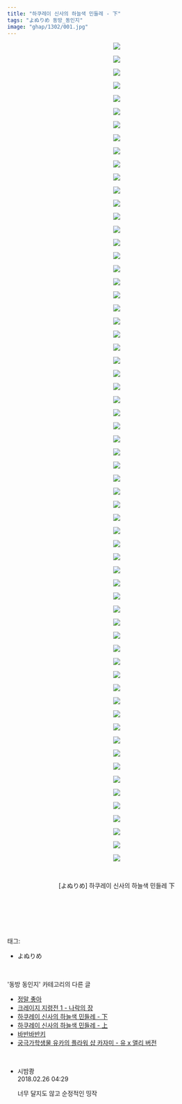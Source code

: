 ```yaml
---
title: "하쿠레이 신사의 하늘색 민들레 - 下"
tags: "よぬりめ 동방_동인지"
image: "ghap/1302/001.jpg"
---
```

<div class="article">
<p style="text-align: center; clear: none; float: none;"><img src="{{ site.nasurl }}/ghap/1302/001.jpg"/></p>
<p style="text-align: center; clear: none; float: none;"><img src="{{ site.nasurl }}/ghap/1302/002.jpg"/></p>
<p style="text-align: center; clear: none; float: none;"><img src="{{ site.nasurl }}/ghap/1302/003.jpg"/></p>
<p style="text-align: center; clear: none; float: none;"><img src="{{ site.nasurl }}/ghap/1302/004.jpg"/></p>
<p style="text-align: center; clear: none; float: none;"><img src="{{ site.nasurl }}/ghap/1302/005.jpg"/></p>
<p style="text-align: center; clear: none; float: none;"><img src="{{ site.nasurl }}/ghap/1302/006.jpg"/></p>
<p style="text-align: center; clear: none; float: none;"><img src="{{ site.nasurl }}/ghap/1302/007.jpg"/></p>
<p style="text-align: center; clear: none; float: none;"><img src="{{ site.nasurl }}/ghap/1302/008.jpg"/></p>
<p style="text-align: center; clear: none; float: none;"><img src="{{ site.nasurl }}/ghap/1302/009.jpg"/></p>
<p style="text-align: center; clear: none; float: none;"><img src="{{ site.nasurl }}/ghap/1302/010.jpg"/></p>
<p style="text-align: center; clear: none; float: none;"><img src="{{ site.nasurl }}/ghap/1302/011.jpg"/></p>
<p style="text-align: center; clear: none; float: none;"><img src="{{ site.nasurl }}/ghap/1302/012.jpg"/></p>
<p style="text-align: center; clear: none; float: none;"><img src="{{ site.nasurl }}/ghap/1302/013.jpg"/></p>
<p style="text-align: center; clear: none; float: none;"><img src="{{ site.nasurl }}/ghap/1302/014.jpg"/></p>
<p style="text-align: center; clear: none; float: none;"><img src="{{ site.nasurl }}/ghap/1302/015.jpg"/></p>
<p style="text-align: center; clear: none; float: none;"><img src="{{ site.nasurl }}/ghap/1302/016.jpg"/></p>
<p style="text-align: center; clear: none; float: none;"><img src="{{ site.nasurl }}/ghap/1302/017.jpg"/></p>
<p style="text-align: center; clear: none; float: none;"><img src="{{ site.nasurl }}/ghap/1302/018.jpg"/></p>
<p style="text-align: center; clear: none; float: none;"><img src="{{ site.nasurl }}/ghap/1302/019.jpg"/></p>
<p style="text-align: center; clear: none; float: none;"><img src="{{ site.nasurl }}/ghap/1302/020.jpg"/></p>
<p style="text-align: center; clear: none; float: none;"><img src="{{ site.nasurl }}/ghap/1302/021.jpg"/></p>
<p style="text-align: center; clear: none; float: none;"><img src="{{ site.nasurl }}/ghap/1302/022.jpg"/></p>
<p style="text-align: center; clear: none; float: none;"><img src="{{ site.nasurl }}/ghap/1302/023.jpg"/></p>
<p style="text-align: center; clear: none; float: none;"><img src="{{ site.nasurl }}/ghap/1302/024.jpg"/></p>
<p style="text-align: center; clear: none; float: none;"><img src="{{ site.nasurl }}/ghap/1302/025.jpg"/></p>
<p style="text-align: center; clear: none; float: none;"><img src="{{ site.nasurl }}/ghap/1302/026.jpg"/></p>
<p style="text-align: center; clear: none; float: none;"><img src="{{ site.nasurl }}/ghap/1302/027.jpg"/></p>
<p style="text-align: center; clear: none; float: none;"><img src="{{ site.nasurl }}/ghap/1302/028.jpg"/></p>
<p style="text-align: center; clear: none; float: none;"><img src="{{ site.nasurl }}/ghap/1302/029.jpg"/></p>
<p style="text-align: center; clear: none; float: none;"><img src="{{ site.nasurl }}/ghap/1302/030.jpg"/></p>
<p style="text-align: center; clear: none; float: none;"><img src="{{ site.nasurl }}/ghap/1302/031.jpg"/></p>
<p style="text-align: center; clear: none; float: none;"><img src="{{ site.nasurl }}/ghap/1302/032.jpg"/></p>
<p style="text-align: center; clear: none; float: none;"><img src="{{ site.nasurl }}/ghap/1302/033.jpg"/></p>
<p style="text-align: center; clear: none; float: none;"><img src="{{ site.nasurl }}/ghap/1302/034.jpg"/></p>
<p style="text-align: center; clear: none; float: none;"><img src="{{ site.nasurl }}/ghap/1302/035.jpg"/></p>
<p style="text-align: center; clear: none; float: none;"><img src="{{ site.nasurl }}/ghap/1302/036.jpg"/></p>
<p style="text-align: center; clear: none; float: none;"><img src="{{ site.nasurl }}/ghap/1302/037.jpg"/></p>
<p style="text-align: center; clear: none; float: none;"><img src="{{ site.nasurl }}/ghap/1302/038.jpg"/></p>
<p style="text-align: center; clear: none; float: none;"><img src="{{ site.nasurl }}/ghap/1302/039.jpg"/></p>
<p style="text-align: center; clear: none; float: none;"><img src="{{ site.nasurl }}/ghap/1302/040.jpg"/></p>
<p style="text-align: center; clear: none; float: none;"><img src="{{ site.nasurl }}/ghap/1302/041.jpg"/></p>
<p style="text-align: center; clear: none; float: none;"><img src="{{ site.nasurl }}/ghap/1302/042.jpg"/></p>
<p style="text-align: center; clear: none; float: none;"><img src="{{ site.nasurl }}/ghap/1302/043.jpg"/></p>
<p style="text-align: center; clear: none; float: none;"><img src="{{ site.nasurl }}/ghap/1302/044.jpg"/></p>
<p style="text-align: center; clear: none; float: none;"><img src="{{ site.nasurl }}/ghap/1302/045.jpg"/></p>
<p style="text-align: center; clear: none; float: none;"><img src="{{ site.nasurl }}/ghap/1302/046.jpg"/></p>
<p style="text-align: center; clear: none; float: none;"><img src="{{ site.nasurl }}/ghap/1302/047.jpg"/></p>
<p style="text-align: center; clear: none; float: none;"><img src="{{ site.nasurl }}/ghap/1302/048.jpg"/></p>
<p style="text-align: center; clear: none; float: none;"><img src="{{ site.nasurl }}/ghap/1302/049.jpg"/></p>
<p style="text-align: center; clear: none; float: none;"><img src="{{ site.nasurl }}/ghap/1302/050.jpg"/></p>
<p style="text-align: center; clear: none; float: none;"><img src="{{ site.nasurl }}/ghap/1302/051.jpg"/></p>
<p style="text-align: center; clear: none; float: none;"><img src="{{ site.nasurl }}/ghap/1302/052.jpg"/></p>
<p style="text-align: center; clear: none; float: none;"><img src="{{ site.nasurl }}/ghap/1302/053.jpg"/></p>
<p style="text-align: center; clear: none; float: none;"><img src="{{ site.nasurl }}/ghap/1302/054.jpg"/></p>
<p style="text-align: center; clear: none; float: none;"><img src="{{ site.nasurl }}/ghap/1302/055.jpg"/></p>
<p style="text-align: center; clear: none; float: none;"><img src="{{ site.nasurl }}/ghap/1302/056.jpg"/></p>
<p style="text-align: center; clear: none; float: none;"><img src="{{ site.nasurl }}/ghap/1302/057.jpg"/></p>
<p style="text-align: center; clear: none; float: none;"><img src="{{ site.nasurl }}/ghap/1302/058.jpg"/></p>
<p style="text-align: center; clear: none; float: none;"><img src="{{ site.nasurl }}/ghap/1302/059.jpg"/></p>
<p style="text-align: center; clear: none; float: none;"><img src="{{ site.nasurl }}/ghap/1302/060.jpg"/></p>
<p style="text-align: center; clear: none; float: none;"><img src="{{ site.nasurl }}/ghap/1302/061.jpg"/></p>
<p style="text-align: center; clear: none; float: none;"><img src="{{ site.nasurl }}/ghap/1302/062.jpg"/></p>
<p style="text-align: center; clear: none; float: none;"><img src="{{ site.nasurl }}/ghap/1302/063.jpg"/></p>
<p style="text-align: center; clear: none; float: none;"><br/></p>
<p style="text-align: center; clear: none; float: none;">[よぬりめ] 하쿠레이 신사의 하늘색 민들레 下</p>
<p style="text-align: center; clear: none; float: none;"><br/></p>
<p><br/></p>
</div><br/>
<div class="tagTrail">
<p>태그: </p>
<ul>
<li>よぬりめ</li>
</ul>
</div><br/>
<div class="another">
<p>'동방 동인지' 카테고리의 다른 글</p>
<ul>
<li><a href="/2016-08-02-ghap_1305">정말 좋아</a></li>
<li><a href="/2016-08-02-ghap_1304">크레이지 지령전 1 - 나락의 장</a></li>
<li><a href="/2016-08-02-ghap_1302">하쿠레이 신사의 하늘색 민들레 - 下</a></li>
<li><a href="/2016-08-02-ghap_1301">하쿠레이 신사의 하늘색 민들레 - 上</a></li>
<li><a href="/2016-08-01-ghap_1300">바반바반키</a></li>
<li><a href="/2016-08-01-ghap_1299">궁극가학생물 유카의 플라워 샵  카자미 - 유 x 앨리 버전</a></li>
</ul>
</div><br/>
<div class="cb_module cb_fluid">
<div class="cb_wrt cb_profile">
<div class="comment">
<ul>
<li class="cb_thumb_off" id="comment15206832">
<div class="cb_comment_area">
<div class="cb_info_area">
<div class="cb_section">
<span class="cb_nick_name">시밤쾅</span>
</div>
<div class="cb_section">
<span class="cb_date">2018.02.26 04:29 </span>
</div>
</div>
<div class="cb_dsc_comment">
<p class="cb_dsc">
											너무 달지도 않고 순정적인 띵작
										</p>
</div>
</div></li>
</ul>
</div>
</div><!-- commentList close -->
</div><br/>
